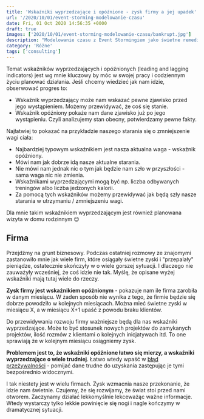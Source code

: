 ```yaml
---
title: 'Wskaźniki wyprzedzające i opóźnione - zysk firmy a jej upadek'
url: '/2020/10/01/event-storming-modelowanie-czasu'
date: Fri, 01 Oct 2020 14:56:35 +0000
draft: true
images: ['2020/10/01/event-storming-modelowanie-czasu/bankrupt.jpg']
description: "Modelowanie czasu z Event Stormingiem jako świetne remedium na dziury w makietach"
category: 'Różne'
tags: ['consulting']
---
```

Temat wskaźników wyprzedzających i opóźnionych (leading and lagging indicators) jest wg mnie kluczowy by móc w swojej pracy i codziennym życiu planować działania. Jeśli chcemy wiedzieć jak nam idzie, obserwować progres to:
- Wskaźnik wyprzedzający może nam wskazać pewne zjawisko przed jego wystąpieniem. Możemy przewidywać, że coś się stanie.
- Wskaźnik opóźniony pokaże nam dane zjawisko już po jego wystąpieniu. Czyli analizujemy stan obecny, potwierdzamy pewne fakty.

Najłatwiej to pokazać na przykładzie naszego starania się o zmniejszenie wagi ciała:

- Najbardziej typowym wskaźnikiem jest nasza aktualna waga - wskaźnik opóźniony.
- Mówi nam jak dobrze idą nasze aktualne starania.
- Nie mówi nam jednak nic o tym jak będzie nam szło w przyszłości - sama waga nic nie zmienia.
- Wskaźnikami wyprzedzającymi mogą być np. liczba odbywanych treningów albo liczba jedzonych kalorii.
- Za pomocą tych wskaźników możemy przewidywać jak będą szły nasze starania w utrzymaniu / zmniejszeniu wagi. 
	
Dla mnie takim wskaźnikiem wyprzedzającym jest również planowana wizyta w domu rodzinnym 😉

## Firma

Przejdźmy na grunt biznesowy. Podczas ostatniej rozmowy ze znajomymi zastanowiło mnie jak wiele firm, które osiągały świetne zyski i "przepalały" pieniądze, ostatecznie skończyły w o wiele gorszej sytuacji. I dlaczego nie zauważyły wcześniej, że coś idzie nie tak. Myślę, że opisane wyżej wskaźniki mają tutaj wiele do rzeczy.

**Zysk firmy jest wskaźnikiem opóźnionym** - pokazuje nam ile firma zarobiła w danym miesiącu. W żaden sposób nie wynika z tego, że firmie będzie się dobrze powodziło w kolejnych miesiącach. Można mieć świetne zyski w miesiącu X, a w miesiącu X+1 upaść z powodu braku klientów.

Do przewidywania rozwoju firmy ważniejsze będą dla nas wskaźniki wyprzedzające. Może to być stosunek nowych projektów do zamykanych projektów, ilość rozmów z klientami o kolejnych inicjatywach itd. To one sprawiają że w kolejnym miesiącu osiągniemy zysk.

**Problemem jest to, że wskaźniki opóźnione łatwo się mierzy, a wskaźniki wyprzedzające o wiele trudniej**. Łatwo wtedy wpaść w [błąd przeżywalności](https://pl.wikipedia.org/wiki/B%C5%82%C4%85d_prze%C5%BCywalno%C5%9Bci) - pomijać dane trudne do uzyskania zastępując je tymi bezpośrednio widocznymi.

I tak niestety jest w wielu firmach. Zysk wzmacnia nasze przekonanie, że idzie nam świetnie. Czujemy, że się rozwijamy, że świat stoi przed nami otworem. Zaczynamy działać lekkomyślnie lekceważąc ważne informacje. Wtedy wystarczy tylko lekkie powinięcie się nogi i nagle kończymy w dramatycznej sytuacji.
